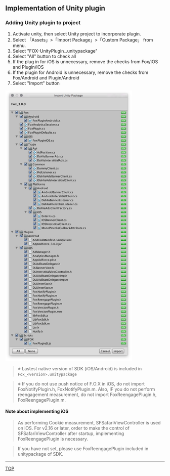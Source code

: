 ## Implementation of Unity plugin

### Adding Unity plugin to project

1. Activate unity, then select Unity project to incorporate plugin.
2. Select 「Assets」>「Import Package」>「Custom Package」 from menu.
3. Select "FOX-UnityPlugin_.unitypackage"
4. Select "All" button to check all
5. If the plug in for iOS is unnecessary, remove the checks from Fox/iOS and Plugin/iOS
6. If the plugin for Android is unnecessary, remove the checks from Fox/Android and Plugin/Android
7. Select "Import" button

<img src="./img01.png" width="400px" />

> ※ Lastest native version of SDK (iOS/Android) is included in `Fox_<version>.unitypackage`

> ※ If you do not use push notice of F.O.X in iOS, do not import FoxNotifyPlugin.h, FoxNotifyPlugin.m. Also, IF you do not perform reengagement measurement, do not import FoxReengagePlugin.h, FoxReengagePlugin.m.

#### **Note about implementing iOS**

> As performing Cookie measurement, SFSafariViewController is used on iOS. For v2.16 or later, order to make the control of SFSafariViewController after startup, implementing FoxReengagePlugin is necessary.

> If you have not set, please use FoxReengagePlugin included in unitypackage of SDK.


---
[TOP](/lang/ja/README.md)
